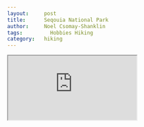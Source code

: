 ```yaml
---
layout:     post
title:      Seqouia National Park
author:     Noel Csomay-Shanklin
tags: 		  Hobbies Hiking
category:   hiking
---
```

<!-- Start Writing Below in Markdown -->
<iframe src="https://docs.google.com/spreadsheets/d/e/2PACX-1vTpsPNjSD1_49bEdKr5OPBYyZ8LhLxMhSiibXPB112HV0G4H-wu5_1HxCg_z5AirJyb_NWvD8bmhu9f/pubhtml?widget=true&amp;headers=false"></iframe>

